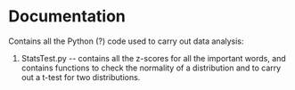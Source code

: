 # Documentation

Contains all the Python (?) code used to carry out data analysis:

  1. StatsTest.py -- contains all the z-scores for all the important words, and contains functions to check the normality of a distribution and to carry out a t-test for two distributions.
